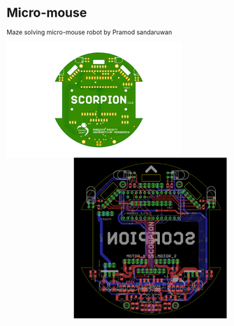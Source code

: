 # Micro-mouse
Maze solving micro-mouse robot by Pramod sandaruwan

<img align="left" img src="./media/pcb.png" width="400"/> <img align="right" img src="./media/layout.png" width="350"/>
